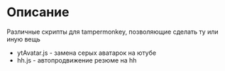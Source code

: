 # Описание
Различные скрипты для tampermonkey, позволяющие сделать ту или иную вещь
- ytAvatar.js - замена серых аватарок на ютубе
- hh.js - автопродвижение резюме на hh